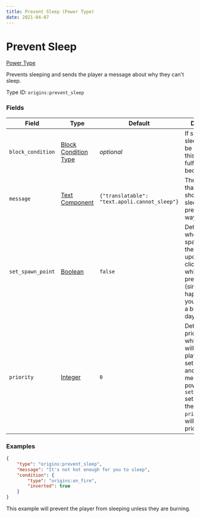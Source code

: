 ```yaml
---
title: Prevent Sleep (Power Type)
date: 2021-04-07
---
```


# Prevent Sleep

[Power Type](../power_types.md)

Prevents sleeping and sends the player a message about why they can't sleep.

Type ID: `origins:prevent_sleep`


### Fields

Field  | Type | Default | Description
-------|------|---------|-------------
`block_condition` | [Block Condition Type](../block_condition_types.md) | _optional_ | If specified, sleep will only be prevented if this condition is fulfilled by the bed block.
`message` | [Text Component](../data_types/text_component.md) | `{"translatable": "text.apoli.cannot_sleep"}` | The message that will be shown when sleep is prevented this way.
`set_spawn_point` | [Boolean](../data_types/boolean.md) | `false` | Determines whether the spawnpoint of the player is set upon right-clicking a bed while being prevented. (similar to what happens when you right-click a bed while it's daytime)
`priority` | [Integer](../data_types/integer.md) | `0` | Determines the priority of which power will prevent the player to sleep, set their spawn and display a message. The power with `set_spawn_point` set to `true` and the highest `priority` value will be prioritized.


### Examples

```json
{
    "type": "origins:prevent_sleep",
	"message": "It's not hot enough for you to sleep",
    "condition": {
		"type": "origins:on_fire",
		"inverted": true
	}
}
```

This example will prevent the player from sleeping unless they are burning.
